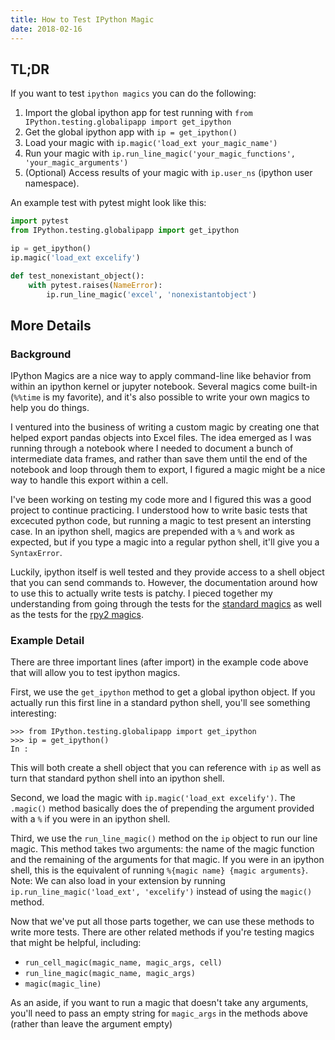 ```yaml
---
title: How to Test IPython Magic
date: 2018-02-16
---
```


## TL;DR

If you want to test `ipython magics` you can do the following:

1. Import the global ipython app for test running with `from IPython.testing.globalipapp import get_ipython`
2. Get the global ipython app with `ip = get_ipython()`
3. Load your magic with `ip.magic('load_ext your_magic_name')`
4. Run your magic with `ip.run_line_magic('your_magic_functions', 'your_magic_arguments')`
5. (Optional) Access results of your magic with `ip.user_ns` (ipython user namespace).

An example test with pytest might look like this:

```python
import pytest
from IPython.testing.globalipapp import get_ipython

ip = get_ipython()
ip.magic('load_ext excelify')

def test_nonexistant_object():
    with pytest.raises(NameError):
        ip.run_line_magic('excel', 'nonexistantobject')
```

## More Details

### Background

IPython Magics are a nice way to apply command-line like behavior from within an ipython kernel or jupyter notebook. Several magics come built-in (`%%time` is my favorite), and it's also possible to write your own magics to help you do things.

I ventured into the business of writing a custom magic by creating one that helped export pandas objects into Excel files. The idea emerged as I was running through a notebook where I needed to document a bunch of intermediate data frames, and rather than save them until the end of the notebook and loop through them to export, I figured a magic might be a nice way to handle this export within a cell.

I've been working on testing my code more and I figured this was a good project to continue practicing. I understood how to write basic tests that excecuted python code, but running a magic to test present an intersting case. In an ipython shell, magics are prepended with a `%` and work as expected, but if you type a magic into a regular python shell, it'll give you a `SyntaxError`.

Luckily, ipython itself is well tested and they provide access to a shell object that you can send commands to. However, the documentation around how to use this to actually write tests is patchy. I pieced together my understanding from going through the tests for the [standard magics](https://bitbucket.org/rpy2/rpy2/src/d5d60e9a0f684c27015fa29c26bbb7fd75863bc2/rpy/ipython/tests/test_rmagic.py?at=default&fileviewer=file-view-default) as well as the tests for the [rpy2 magics](https://bitbucket.org/rpy2/rpy2/src/d5d60e9a0f684c27015fa29c26bbb7fd75863bc2/rpy/ipython/tests/test_rmagic.py?at=default&fileviewer=file-view-default).

### Example Detail

There are three important lines (after import) in the example code above that will allow you to test ipython magics.

First, we use the `get_ipython` method to get a global ipython object. If you actually run this first line in a standard python shell, you'll see something interesting:

```
>>> from IPython.testing.globalipapp import get_ipython
>>> ip = get_ipython()
In :
```

This will both create a shell object that you can reference with `ip` as well as turn that standard python shell into an ipython shell. 

Second, we load the magic with `ip.magic('load_ext excelify')`. The `.magic()` method basically does the of prepending the argument provided with a `%` if you were in an ipython shell. 

Third, we use the `run_line_magic()` method on the `ip` object to run our line magic. This method takes two arguments: the name of the magic function and the remaining of the arguments for that magic. If you were in an ipython shell, this is the equivalent of running `%{magic name} {magic arguments}`. Note: We can also load in your extension by running `ip.run_line_magic('load_ext', 'excelify')` instead of using the `magic()` method.

Now that we've put all those parts together, we can use these methods to write more tests. There are other related methods if you're testing magics that might be helpful, including:

- `run_cell_magic(magic_name, magic_args, cell)`
- `run_line_magic(magic_name, magic_args)`
- `magic(magic_line)`

As an aside, if you want to run a magic that doesn't take any arguments, you'll need to pass an empty string for `magic_args` in the methods above (rather than leave the argument empty)